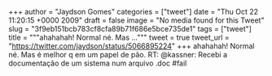 
+++
author = "Jaydson Gomes"
categories = ["tweet"]
date = "Thu Oct 22 11:20:15 +0000 2009"
draft = false
image = "No media found for this Tweet"
slug = "3f9eb151bcb783cf8cfa89b71f686e5bce735de1"
tags = ["tweet"]
title = """ahahahah! Normal né. Mas ..."""
tweet = true
tweet_url = "https://twitter.com/jaydson/status/5066895224"
+++
ahahahah! Normal né. Mas é melhor q em um papel de pão. RT: @kassner: Recebi a documentação de um sistema num arquivo .doc #fail
